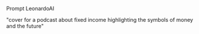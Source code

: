 Prompt LeonardoAI

"cover for a podcast about fixed income highlighting the symbols of money and the future"
